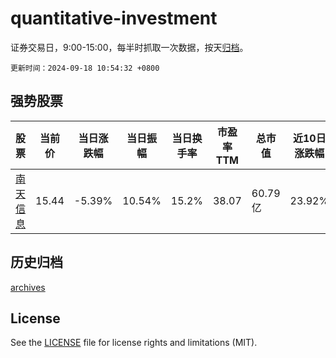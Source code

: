 # quantitative-investment

证券交易日，9:00-15:00，每半时抓取一次数据，按天[归档](archives)。

`更新时间：2024-09-18 10:54:32 +0800`

## 强势股票

|股票|当前价|当日涨跌幅|当日振幅|当日换手率|市盈率TTM|总市值|近10日涨跌幅|
|----|----|----|----|----|----|----|----|
|[南天信息](https://xueqiu.com/S/SZ000948)|15.44|-5.39%|10.54%|15.2%|38.07|60.79亿|23.92%|

## 历史归档

[archives](archives)

## License

See the [LICENSE](LICENSE) file for license rights and limitations (MIT).